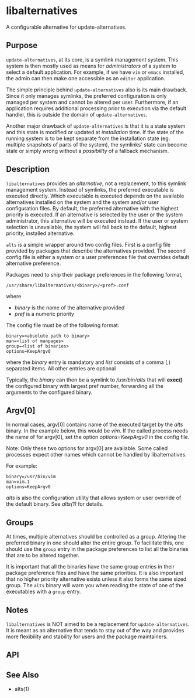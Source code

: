 libalternatives
==============

A configurable alternative for update-alternatives.


Purpose
-------

`update-alternatives`, at its core, is a symlink management system. This
system is then mostly used as means for *administrators* of a system to
select a default application. For example, if we have `vim` or `emacs`
installed, the admin can then make one accessible as an `editor`
application.

The simple principle behind `update-alternatives` also is its main
drawback. Since it only manages symlinks, the preferred configuration
is only managed per system and cannot be altered per user. Furthermore,
if an application requires additional processing prior to execution via
the default handler, this is outside the domain of `update-alternatives`.

Another major drawback of `update-alternatives` is that it is a state
system and this state is modified or updated at *installation* time. If
the state of the running system is to be kept separate from the installation
state (eg. multiple snapshots of parts of the system), the symlinks'
state can become stale or simply wrong without a *possibility* of a
fallback mechanism.

Description
-----------

`libalternatives` provides an *alternative*, not a replacement, to this
symlink management system. Instead of symlinks, the preferred executable
is executed directly. Which executable is executed depends on the
available alternatives installed on the system and the system and/or
user configuration files. By default, the preferred alternative with the
highest priority is executed. If an alternative is selected by the user
or the system administrator, this alternative will be executed instead.
If the user or system selection is unavailable, the system will fall
back to the default, highest priority, installed alternative.

`alts` is a simple wrapper around two config files. First is a
config file provided by packages that describe the alternatives
provided. The second config file is either a system or a user
preferences file that overrides default alternative preference.

Packages need to ship their package preferences in the following format,

	/usr/share/libalternatives/<binary>/<pref>.conf

where

+ *binary* is the name of the alternative provided
+ *pref* is a numeric priority

The config file must be of the following format:

	binary=<absolute path to binary>
	man=<list of manpages>
	group=<list of binaries>
	options=KeepArgv0

where the *binary* entry is mandatory and *list* consists of a comma (,) separated items.
All other entries are optional

Typically, the *binary* can then be a symlink to
*/usr/bin/alts* that will **exec()** the configured binary
with largest pref number, forwarding all the arguments to the configured
binary.

Argv[0]
-------

In normal cases, argv[0] contains name of the executed target
by the *alts* binary. In the example below, this would be *vim*. If the
called process needs the name of for argv[0], set the option 
*options=KeepArgv0* in the config file.

Note: Only these two options for argv[0] are available. Some called processes expect other names which cannot be handled by libalternatives.

For example:

	binary=/usr/bin/vim
	man=vim.1
	options=KeepArgv0

*alts* is also the configuration utility that allows system or user
override of the default binary. See *alts(1)* for details.

Groups
------

At times, multiple alternatives should be controlled as a group.
Altering the preferred binary in one should alter the entire group. To
facilitate this, one should use the `group` entry in the package
preferences to list all the binaries that are to be altered together.

It is important that all the binaries have the same group entries in
their package preference files and have the same priorities. It is also
important that no higher priority alternative exists unless it also
forms the same sized group. The `alts` binary will warn you when reading
the state of one of the executables with a `group` entry.


Notes
-----

`libalternatives` is NOT aimed to be a replacement for
`update-alternatives`. It is meant as an alternative that tends to stay
out of the way and provides more flexibility and stability for users and
the package maintainers.

API
---


See Also
--------
  + alts(1)
